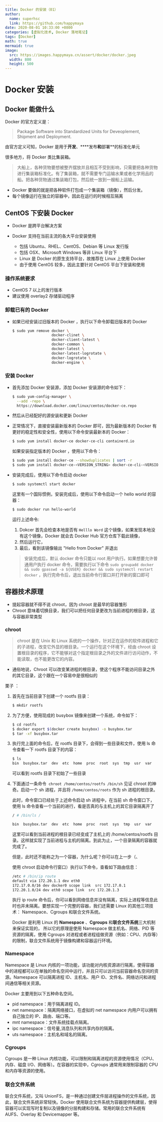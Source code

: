 ```yaml
---
title: Docker 的安装（01）
author:
  name: superhsc
  link: https://github.com/happymaya
date: 2020-08-01 10:33:00 +0800
categories: [虚拟化技术, Docker 落地笔记]
tags: [Docker]
math: true
mermaid: true
image:
  src: https://images.happymaya.cn/assert/docker/docker.jpeg
  width: 800
  height: 500
---
```


# Docker 安装

## Docker 能做什么

Docker 的官方定义是：
> Package Software into Standardized Units for Deveoplement, Shipment and Deployment.

由官方定义可知，Docker 是用于**开发**、****发布**和**部署**的标准化单元

很多地方，将 Docker 类比集装箱。

> 大船上，各种货物要想被整齐摆放并且相互不受到影响，只需要把各种货物进行集装箱标准化。有了集装箱，就不需要专门运输水果或者化学用品的船。把各种货物通过集装箱打包，然后统一放到一艘船上运输。

- Docker 要做的就是把各种软件打包成一个集装箱（镜像），然后分发。
- 每个镜像运行在独立的容器中，因此在运行的时候相互隔离

## CentOS 下安装 Docker 

- Docker 是跨平台解决方案

- Docker 支持在当前主流的各大平台安装使用

  - 包括 Ubuntu、RHEL、CentOS、Debian 等 Linux 发行版
  - 包括 OSX、Microsoft Windows 等非 Linux 平台下
  - Linux 是 Docker 的原生支持平台，故推荐在 Linux 上使用 Docker
  - 由于使用 CentOS 较多，因此主要针对 CentOS 平台下安装和使用

  

### 操作系统要求

- CentOS 7 以上的发行版本
- 建议使用 overlay2 存储驱动程序

### 卸载已有的 Docker

- 如果已经安装过旧版本的 Docker ，执行以下命令卸载旧版本的 Docker

  ```bash
  $ sudo yum remove docker \
                    docker-clinet \
                    docker-client-latest \
                    docker-common \
                    docker-latest \
                    docker-latest-logrotate \
                    docker-logrotate \
                    docker-engine \
  ```

  

### 安装 Docker

- 首先添加 Docker 安装源，添加 Docker 安装源的命令如下：

  ```bash
  $ sudo yum-config-manager \
  	--add -repo \
  	https://download.docker.com/linux/centos/docker-ce.repo
  ```

- 然后从已经配好的源安装和更新 Docker

- 正常情况下，直接安装最新版本的 Docker 即可，因为最新版本的 Docker 有更好的稳定性和安全性，使用以下命令安装最新本的 Docker：

  ```bash
  $ sudo yum install docker-ce docker-ce-cli containerd.io
  ```

  如果安装指定版本的 Docker ，使用以下命令：

  ```bash
  $ sudo yum install docker-ce --showduplicates | sort -r
  $ sudo yum install docker-ce-<VERSION_STRING> docker-ce-cli-<VERSION_SPRING> containl'l'l'l'l'l'l'l'l'l'l'l'l'l'l'l'l'l'lerd.io
  ```

- 安装完成后，使用以下命令启动 docker

  ```bash
  $ sudo systemctl start docker
  ```

  这里有一个国际惯例，安装完成后，使用以下命令启动一个 hello world 的容器：

  ```bash
  $ sudo docker run hello-world
  ```

  运行上述命令:

  1. Dokcer 首先会检查本地是否有 `Helllo Word` 这个镜像，如果发现本地没有这个镜像，Docker 就会去 Docker Hub 官方仓库下载此镜像，
  2. 然后运行它，
  3. 最后，看到该镜像输出 "Hello from Docker" 并退出

  > 安装完成后，默认 docker 命令只能以 root 用户执行。如果想要允许普通用户执行 docker 命令，需要执行以下命令 `sudo groupadd docker && sudo gpasswd -a ${USER} docker && sudo systemctl restart docker` ，执行完命令后，退出当前命令行窗口并打开新的窗口即可  

  

  

## 容器技术原理

- 提起容器就不得不说 chroot，因为 chroot 是最早的容器雏形
- Chroot 意味着切换目录，我们可以把任何目录更改为当前进程的根目录，这与容器非常类型

### chroot

> chroot 是在 Unix 和 Linux 系统的一个操作，针对正在运作的软件进程和它的子进程，改变它外显的根目录。一个运行在这个环境下，经由 chroot 设置根目录的程序，它不能够对这个指定根目录之外的文件进行访问动作，不能读取，也不能更改它的内容。

- 通俗地说，Chroot 可以改变某进程的根目录，使这个程序不能访问目录之外的其它目录，这个跟在一个容易中是很相似的

栗子 ：

1. 首先在当前目录下创建一个 rootfs 目录：

   ```bash
   $ mkdir rootfs
   ```

2. 为了方便，使用现成的 busybox 镜像来创建一个系统，命令如下：

   ```bash
   $ cd rootfs
   $ docker export $(docker create busybox) -o busybox.tar
   $ tar -xf busybox.tar
   ```

3. 执行完上面的命令后，在 rootfs 目录下，会得到一些目录和文件，使用 ls 命令查看一下 rootfs 目录下的内容：

   ```bash
   $ ls
   bin  busybox.tar  dev  etc  home  proc  root  sys  tmp  usr  var
   ```

   可以看到 rootfs 目录下初始了一些目录

4. 下面通过一条命令` chroot /home/centos/rootfs /bin/sh`  见证 chroot 的神奇。启动一个 sh 进程，并且将 `/home/centos/roots` 作为 sh 进程的根目录。

   此时，命令窗口已经处于上述命令启动 sh 进程中，在当前 sh 命令窗口下，使用 ls 命令查看一个当前的进行，看是否真的与主机上的其它目录隔离开了

   ```bash
   / # /bin/ls /
   
   bin  busybox.tar  dev  etc  home  proc  root  sys  tmp  usr  var
   ```

   这里可以看到当前进程的根目录已经变成了主机上的 /home/centos/rootfs 目录。这样就实现了当前进程与主机的隔离。到此为止，一个目录隔离的容器就完成了。

   但是，此时还不能称之为一个容器，为什么呢？你可以在上一步（、

   使用 chroot 启动命令行窗口）执行以下命令，查看如下路由信息：

   ```bash
   /etc # /bin/ip route
   default via 172.20.1.1 dev eth0
   172.17.0.0/16 dev docker0 scope link  src 172.17.0.1
   172.20.1.0/24 dev eth0 scope link  src 172.20.1.3
   
   ```

   执行 ip route 命令后，你可以看到网络信息并没有隔离，实际上进程等信息此时也并未隔离。要想实现一个完整的容器，我们还需要 Linux 的其他三项技术： Namespace、Cgroups 和联合文件系统。

   Docker 是利用 Linux 的 **Namespace** 、**Cgroups** 和**联合文件系统**三大机制来保证实现的， 所以它的原理是使用 Namespace 做主机名、网络、PID 等资源的隔离，使用 Cgroups 对进程或者进程组做资源（例如：CPU、内存等）的限制，联合文件系统用于镜像构建和容器运行环境。

### Namespace

Namespace 是 Linux 内核的一项功能，该功能对内核资源进行隔离，使得容器中的进程都可以在单独的命名空间中运行，并且只可以访问当前容器命名空间的资源。Namespace 可以隔离进程 ID、主机名、用户 ID、文件名、网络访问和进程间通信等相关资源。

Docker 主要用到以下五种命名空间。

- pid namespace：用于隔离进程 ID。
- net namespace：隔离网络接口，在虚拟的 net namespace 内用户可以拥有自己独立的 IP、路由、端口等。
- mnt namespace：文件系统挂载点隔离。
- ipc namespace：信号量,消息队列和共享内存的隔离。
- uts namespace：主机名和域名的隔离。

### Cgroups

Cgroups 是一种 Linux 内核功能，可以限制和隔离进程的资源使用情况（CPU、内存、磁盘 I/O、网络等）。在容器的实现中，Cgroups 通常用来限制容器的 CPU 和内存等资源的使用。

### 联合文件系统

联合文件系统，又叫 UnionFS，是一种通过创建文件层进程操作的文件系统，因此，联合文件系统非常轻快。Docker 使用联合文件系统为容器提供构建层，使得容器可以实现写时复制以及镜像的分层构建和存储。常用的联合文件系统有 AUFS、Overlay 和 Devicemapper 等。

